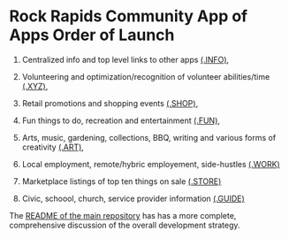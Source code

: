# Rock Rapids Community App of Apps Order of Launch

1) Centralized info and top level links to other apps [(.INFO)](https://rockrapids.github.io/FOSS/0/),

2) Volunteering and optimization/recognition of volunteer abilities/time [(.XYZ)](https://rockrapids.github.io/FOSS/7/),    

3) Retail promotions and shopping events [(.SHOP)](https://rockrapids.github.io/FOSS/4/),

4) Fun things to do, recreation and entertainment [(.FUN)](https://rockrapids.github.io/FOSS/2/),

5) Arts, music, gardening, collections, BBQ, writing and various forms of creativity [(.ART)](https://rockrapids.github.io/FOSS/1/),

6) Local employment, remote/hybric employement, side-hustles [(.WORK)](https://rockrapids.github.io/FOSS/6/)

7) Marketplace listings of top ten things on sale [(.STORE)](https://rockrapids.github.io/FOSS/5/) 

8) Civic, schoool, church, service provider information [(.GUIDE)](https://rockrapids.github.io/FOSS/3/)

The [README of the main repository](https://github.com/RockRapids/RockRapids.github.io/blob/main/README.md) has has a more complete, comprehensive discussion of the overall development strategy.
